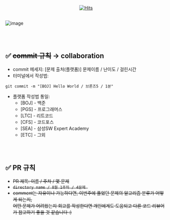 <div align=center>
 
[![Hits](https://hits.seeyoufarm.com/api/count/incr/badge.svg?url=https%3A%2F%2Fgithub.com%2F000chan%2FtryStudy&count_bg=%2379C83D&title_bg=%23555555&icon=&icon_color=%23E7E7E7&title=hits&edge_flat=false)](https://hits.seeyoufarm.com)
 
 </div>
 
 

<br />![ image](https://user-images.githubusercontent.com/69744429/193052511-8e4bcd76-cc75-4156-866e-f9279a76971a.jpeg)



<br />
<br />



## ✅ ~~commit 규칙~~ → collaboration
- commit 메세지: [문제 출처(플랫폼)] 문제이름 / 난이도 / 걸린시간
- 터미널에서 작성법: 
```
git commit -m "[BOJ] Hello World / 브론즈5 / 1분"
```
- 플랫폼 작성법 통일: 
  * [BOJ] - 백준 
  * [PGS] - 프로그래머스
  * [LTC] - 리트코드
  * [CFS] - 코드포스
  * [SEA] - 삼성SW Expert Academy
  * [ETC] - 그외



<br />
<br />



## ✅ PR 규칙
- ~~PR 제목: 이름 / 주차 / 몇 문제~~
- ~~```directory name / 8월 1주차 / 4문제 ```~~
- ~~comment는 자유이나 가능하다면, 이번주에 풀었던 문제의 알고리즘 분류가 어떻게 되는지, <br> 어떤 문제가 어려웠는지 회고를 작성한다면 개인에게도 도움되고 다른 코드 리뷰어가 참고하기 좋을 것 같습니다 :)~~



<br />
<br />



